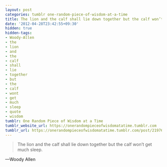 ```yaml
---
layout: post
categories: tumblr one-random-piece-of-wisdom-at-a-time
title: The lion and the calf shall lie down together but the calf won’t get much sleep.
date: '2012-04-28T23:42:55+09:30'
hidden: true
hidden-tags:
- Woody-Allen
- the
- lion
- and
- the
- calf
- shall
- lie
- together
- but
- the
- calf
- wont
- get
- much
- sleep
- quote
- wisdom
tumblr: One Random Piece of Wisdom at a Time
tumblr_website_url: https://onerandompieceofwisdomatatime.tumblr.com
tumblr_url: https://onerandompieceofwisdomatatime.tumblr.com/post/21976620304/the-lion-and-the-calf-shall-lie-down-together-but
---
```

> The lion and the calf shall lie down together but the calf won’t get much sleep.

—Woody Allen
